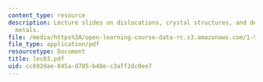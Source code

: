 ```yaml
---
content_type: resource
description: Lecture slides on dislocations, crystal structures, and deformation of
  metals.
file: /media/https%3A/open-learning-course-data-rc.s3.amazonaws.com/1-978-from-nano-to-macro-introduction-to-atomistic-modeling-techniques-january-iap-2007/cc692dae845ad785b48ec3aff2dc0ee7_lec03.pdf
file_type: application/pdf
resourcetype: Document
title: lec03.pdf
uid: cc692dae-845a-d785-b48e-c3aff2dc0ee7
---
```

